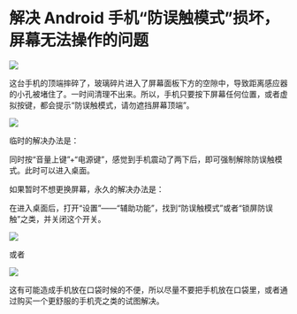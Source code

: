 # 解决 Android 手机“防误触模式”损坏，屏幕无法操作的问题

![](https://lishuhang.me/img/2019/06/0608b-00.jpg)

这台手机的顶端摔碎了，玻璃碎片进入了屏幕面板下方的空隙中，导致距离感应器的小孔被堵住了。一时间清理不出来。所以，手机只要按下屏幕任何位置，或者虚拟按键，都会提示“防误触模式，请勿遮挡屏幕顶端”。

![](https://lishuhang.me/img/2019/06/0608b-01.jpg)

临时的解决办法是：

同时按“音量上键”+“电源键”，感觉到手机震动了两下后，即可强制解除防误触模式。此时可以进入桌面。

如果暂时不想更换屏幕，永久的解决办法是：

在进入桌面后，打开“设置”——“辅助功能”，找到“防误触模式”或者“锁屏防误触”之类，并关闭这个开关。

![](https://lishuhang.me/img/2019/06/0608b-02.jpg)

或者

![](https://lishuhang.me/img/2019/06/0608b-03.jpg)

这有可能造成手机放在口袋时候的不便，所以尽量不要把手机放在口袋里，或者通过购买一个更舒服的手机壳之类的试图解决。
